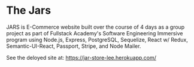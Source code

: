 # The Jars

JARS is E-Commerce website built over the course of 4 days as a group project as part of Fullstack Academy's Software Engineering Immersive program using Node.js, Express, PostgreSQL, Sequelize, React w/ Redux, Semantic-UI-React, Passport, Stripe, and Node Mailer.

See the deloyed site at: https://jar-store-lee.herokuapp.com/
